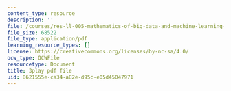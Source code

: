 ```yaml
---
content_type: resource
description: ''
file: /courses/res-ll-005-mathematics-of-big-data-and-machine-learning-january-iap-2020/8621555eca34a82ed95ce05d45047971_pHOPafutFSo.pdf
file_size: 68522
file_type: application/pdf
learning_resource_types: []
license: https://creativecommons.org/licenses/by-nc-sa/4.0/
ocw_type: OCWFile
resourcetype: Document
title: 3play pdf file
uid: 8621555e-ca34-a82e-d95c-e05d45047971
---
```

